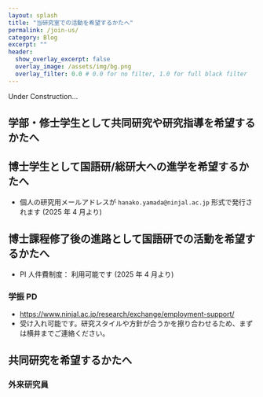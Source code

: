 ```yaml
---
layout: splash
title: "当研究室での活動を希望するかたへ"
permalink: /join-us/
category: Blog
excerpt: ""
header:
  show_overlay_excerpt: false
  overlay_image: /assets/img/bg.png
  overlay_filter: 0.0 # 0.0 for no filter, 1.0 for full black filter
---
```


Under Construction...

## 学部・修士学生として共同研究や研究指導を希望するかたへ

## 博士学生として国語研/総研大への進学を希望するかたへ

- 個人の研究用メールアドレスが `hanako.yamada@ninjal.ac.jp` 形式で発行されます (2025 年 4 月より)

## 博士課程修了後の進路として国語研での活動を希望するかたへ

- PI 人件費制度： 利用可能です (2025 年 4 月より)

### 学振 PD

- https://www.ninjal.ac.jp/research/exchange/employment-support/
- 受け入れ可能です。研究スタイルや方針が合うかを擦り合わせるため、まずは横井までご連絡ください。

## 共同研究を希望するかたへ

### 外来研究員
